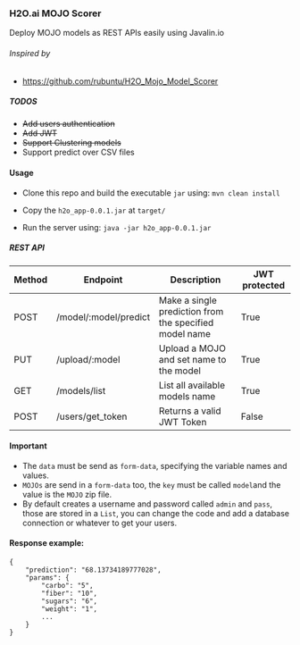### H2O.ai MOJO Scorer

Deploy MOJO models as REST APIs easily using Javalin.io

###### Inspired by
* https://github.com/rubuntu/H2O_Mojo_Model_Scorer


##### TODOS
* ~~Add users authentication~~
* ~~Add JWT~~
* ~~Support Clustering models~~
* Support predict over CSV files

#### Usage

* Clone this repo and build the executable `jar` using:
`mvn clean install`

* Copy the `h2o_app-0.0.1.jar` at `target/`

* Run the server using:
`java -jar h2o_app-0.0.1.jar`

##### REST API

| Method  | Endpoint | Description | JWT protected
| ------------- | ------------- | ------------- |------------- |
| POST  | /model/:model/predict | Make a single prediction from the specified model name | True
| PUT  | /upload/:model | Upload a MOJO and set name to the model | True
| GET  | /models/list | List all available models name | True
| POST  | /users/get_token | Returns a valid JWT Token | False

#### Important 
* The `data` must be send as `form-data`, specifying the variable names and values.
* `MOJOs` are send in a `form-data` too, the `key` must be called `model`and the value is the `MOJO` zip file.
* By default creates a username and password called `admin` and `pass`, those are stored in a `List`, you can change the code and add a database connection or whatever to get your users.

#### Response example:
```
{
    "prediction": "68.13734189777028",
    "params": {
        "carbo": "5",
        "fiber": "10",
        "sugars": "6",
        "weight": "1",
        ...
    }
}
```